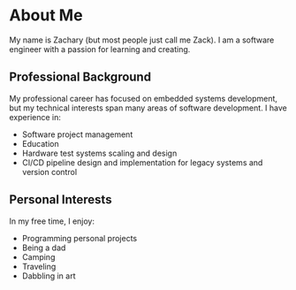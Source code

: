 # About Me

My name is Zachary (but most people just call me Zack). I am a software engineer with a passion for learning and creating.

## Professional Background

My professional career has focused on embedded systems development, but my technical interests span many areas of software development. I have experience in:

- Software project management
- Education
- Hardware test systems scaling and design
- CI/CD pipeline design and implementation for legacy systems and version control

## Personal Interests

In my free time, I enjoy:

- Programming personal projects
- Being a dad
- Camping
- Traveling
- Dabbling in art
